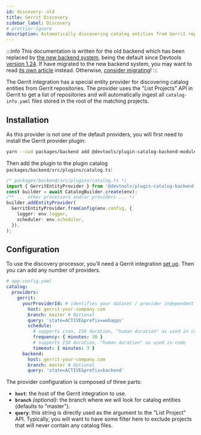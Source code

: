 ```yaml
---
id: discovery--old
title: Gerrit Discovery
sidebar_label: Discovery
# prettier-ignore
description: Automatically discovering catalog entities from Gerrit repositories
---
```


:::info
This documentation is written for the old backend which has been replaced by [the new backend system](../../backend-system/index.md), being the default since Devtools [version 1.24](../../releases/v1.24.0.md). If have migrated to the new backend system, you may want to read [its own article](./discovery.md) instead. Otherwise, [consider migrating](../../backend-system/building-backends/08-migrating.md)!
:::

The Gerrit integration has a special entity provider for discovering catalog entities
from Gerrit repositories. The provider uses the "List Projects" API in Gerrit to get
a list of repositories and will automatically ingest all `catalog-info.yaml` files
stored in the root of the matching projects.

## Installation

As this provider is not one of the default providers, you will first need to install
the Gerrit provider plugin:

```bash title="From your Devtools root directory"
yarn --cwd packages/backend add @devtools/plugin-catalog-backend-module-gerrit
```

Then add the plugin to the plugin catalog `packages/backend/src/plugins/catalog.ts`:

```ts
/* packages/backend/src/plugins/catalog.ts */
import { GerritEntityProvider } from '@devtools/plugin-catalog-backend-module-gerrit';
const builder = await CatalogBuilder.create(env);
/** ... other processors and/or providers ... */
builder.addEntityProvider(
  GerritEntityProvider.fromConfig(env.config, {
    logger: env.logger,
    scheduler: env.scheduler,
  }),
);
```

## Configuration

To use the discovery processor, you'll need a Gerrit integration
[set up](locations.md). Then you can add any number of providers.

```yaml
# app-config.yaml
catalog:
  providers:
    gerrit:
      yourProviderId: # identifies your dataset / provider independent of config changes
        host: gerrit-your-company.com
        branch: master # Optional
        query: 'state=ACTIVE&prefix=webapps'
        schedule:
          # supports cron, ISO duration, "human duration" as used in code
          frequency: { minutes: 30 }
          # supports ISO duration, "human duration" as used in code
          timeout: { minutes: 3 }
      backend:
        host: gerrit-your-company.com
        branch: master # Optional
        query: 'state=ACTIVE&prefix=backend'
```

The provider configuration is composed of three parts:

- **`host`**: the host of the Gerrit integration to use.
- **`branch`** _(optional)_: the branch where we will look for catalog entities (defaults to "master").
- **`query`**: this string is directly used as the argument to the "List Project" API.
  Typically, you will want to have some filter here to exclude projects that will
  never contain any catalog files.
